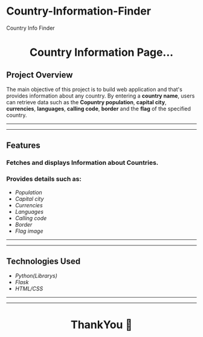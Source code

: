 # Country-Information-Finder
Country Info Finder




<h1 align="center">Country Information Page...</h1>

## **Project Overview**
The main objective of this project is to build web application and that's provides information about any country. By entering a **country name**, users can retrieve data such as the **Copuntry population**, **capital city**, **currencies**, **languages**, **calling code**, **border** and the **flag** of the specified country.
______________________________________________________________________________________________________________________________________________________________________________________________________________________________________________
----------------------------------------------------------------------------------------------------------------------------------------------------------------------------------------------------------------------


## **Features**
### **Fetches and displays Information about Countries.**
### **Provides details such as:**
- *Population*
- *Capital city*
- *Currencies*
- *Languages*
- *Calling code*
- *Border*
- *Flag image*

----------------------------------------------------------------------------------------------------------------------------------------------------------------------------------------------------------------------------------
--------------------------------------------------------------------------------------------------------------------------------------------------------------------------------------------------------------------------------------------
## **Technologies Used**
- *Python(Librarys)*
- *Flask*
- *HTML/CSS*
--------------------------------------------------------------------------------------------------------------------------------------------------------------------------------------
---------------------------------------------------------------------------------------------------------------------------------

<h1 align="center">ThankYou 🙏</h1>
